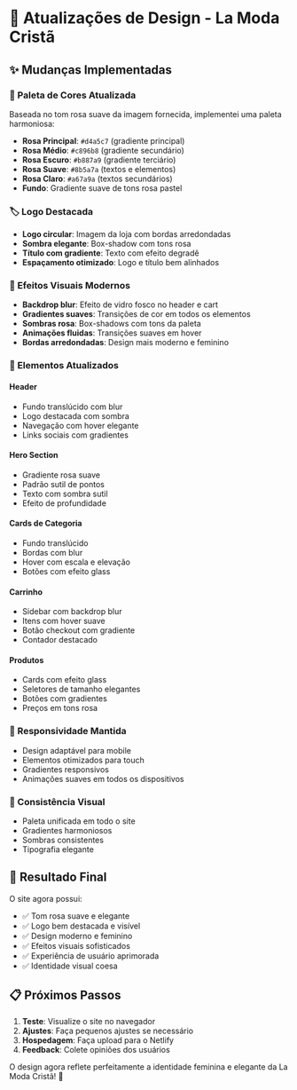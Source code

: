 # 🎨 Atualizações de Design - La Moda Cristã

## ✨ Mudanças Implementadas

### 🎨 Paleta de Cores Atualizada
Baseada no tom rosa suave da imagem fornecida, implementei uma paleta harmoniosa:

- **Rosa Principal**: `#d4a5c7` (gradiente principal)
- **Rosa Médio**: `#c896b8` (gradiente secundário)  
- **Rosa Escuro**: `#b887a9` (gradiente terciário)
- **Rosa Suave**: `#8b5a7a` (textos e elementos)
- **Rosa Claro**: `#a67a9a` (textos secundários)
- **Fundo**: Gradiente suave de tons rosa pastel

### 🏷️ Logo Destacada
- **Logo circular**: Imagem da loja com bordas arredondadas
- **Sombra elegante**: Box-shadow com tons rosa
- **Título com gradiente**: Texto com efeito degradê
- **Espaçamento otimizado**: Logo e título bem alinhados

### 🌟 Efeitos Visuais Modernos
- **Backdrop blur**: Efeito de vidro fosco no header e cart
- **Gradientes suaves**: Transições de cor em todos os elementos
- **Sombras rosa**: Box-shadows com tons da paleta
- **Animações fluidas**: Transições suaves em hover
- **Bordas arredondadas**: Design mais moderno e feminino

### 🎯 Elementos Atualizados

#### Header
- Fundo translúcido com blur
- Logo destacada com sombra
- Navegação com hover elegante
- Links sociais com gradientes

#### Hero Section
- Gradiente rosa suave
- Padrão sutil de pontos
- Texto com sombra sutil
- Efeito de profundidade

#### Cards de Categoria
- Fundo translúcido
- Bordas com blur
- Hover com escala e elevação
- Botões com efeito glass

#### Carrinho
- Sidebar com backdrop blur
- Itens com hover suave
- Botão checkout com gradiente
- Contador destacado

#### Produtos
- Cards com efeito glass
- Seletores de tamanho elegantes
- Botões com gradientes
- Preços em tons rosa

### 📱 Responsividade Mantida
- Design adaptável para mobile
- Elementos otimizados para touch
- Gradientes responsivos
- Animações suaves em todos os dispositivos

### 🎨 Consistência Visual
- Paleta unificada em todo o site
- Gradientes harmoniosos
- Sombras consistentes
- Tipografia elegante

## 🚀 Resultado Final

O site agora possui:
- ✅ Tom rosa suave e elegante
- ✅ Logo bem destacada e visível
- ✅ Design moderno e feminino
- ✅ Efeitos visuais sofisticados
- ✅ Experiência de usuário aprimorada
- ✅ Identidade visual coesa

## 📋 Próximos Passos

1. **Teste**: Visualize o site no navegador
2. **Ajustes**: Faça pequenos ajustes se necessário
3. **Hospedagem**: Faça upload para o Netlify
4. **Feedback**: Colete opiniões dos usuários

O design agora reflete perfeitamente a identidade feminina e elegante da La Moda Cristã! 🌸
